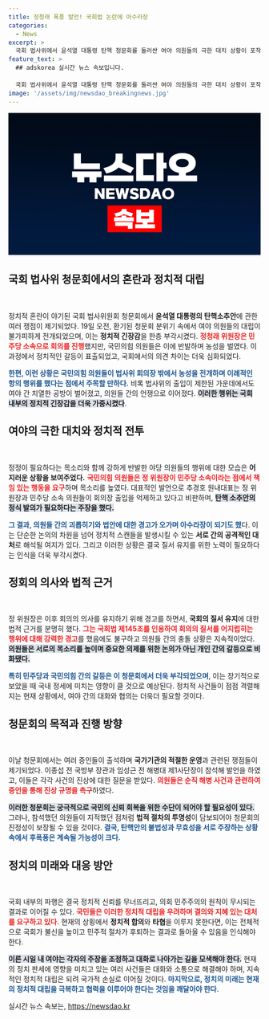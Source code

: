 ```yaml
---
title: 정청래 폭풍 발언! 국회법 논란에 아수라장
categories:
  - News
excerpt: >
  국회 법사위에서 윤석열 대통령 탄핵 청문회를 둘러싼 여야 의원들의 극한 대치 상황이 포착됐다. 국민의힘은 정청래 위원장을 향한 반발로 농성에 돌입, 혼란은 극에 달했으며, 불법 청문회 논란이 다시 수면 위로 떠올랐다.
feature_text: >
  ## adskorea 실시간 뉴스 속보입니다.

  국회 법사위에서 윤석열 대통령 탄핵 청문회를 둘러싼 여야 의원들의 극한 대치 상황이 포착됐다. 국민의힘은 정청래 위원장을 향한 반발로 농성에 돌입, 혼란은 극에 달했으며, 불법 청문회 논란이 다시 수면 위로 떠올랐다.
image: '/assets/img/newsdao_breakingnews.jpg'
---
```


<p><img src="/assets/img/newsdao_breakingnews.jpg" alt="adskorea 속보" /></p>

<h2 data-ke-size="size26">국회 법사위 청문회에서의 혼란과 정치적 대립</h2>

<p data-ke-size="size16">&nbsp;</p>

<p>정치적 혼란이 야기된 국회 법사위원회 청문회에서 <strong>윤석열 대통령의 탄핵소추안</strong>에 관한 여러 쟁점이 제기되었다. 19일 오전, 환기된 청문회 분위기 속에서 여야 의원들의 대립이 불가피하게 전개되었으며, 이는 <strong>정치적 긴장감</strong>을 한층 부각시켰다. <b><span style="color: #ee2323;">정청래 위원장은 민주당 소속으로 회의를 진행</span></b>했지만, 국민의힘 의원들은 이에 반발하며 농성을 벌였다. 이 과정에서 정치적인 갈등이 표출되었고, 국회에서의 의견 차이는 더욱 심화되었다. </p>

<p><b><span style="color: #1a5490;">한편, 이런 상황은 국민의힘 의원들이 법사위 회의장 밖에서 농성을 전개하며 이례적인 항의 행위를 했다는 점에서 주목할 만하다.</span></b> 비록 법사위의 출입이 제한된 가운데에서도 여야 간 치열한 공방이 벌어졌고, 의원들 간의 언쟁으로 이어졌다. <b><span style="background-color: #21538527;">이러한 행위는 국회 내부의 정치적 긴장감을 더욱 가중시켰다</span></b>.</p>

<h2 data-ke-size="size26">여야의 극한 대치와 정치적 전투</h2>

<p data-ke-size="size16">&nbsp;</p>

<p>정정이 필요하다는 목소리와 함께 강하게 반발한 야당 의원들의 행위에 대한 모습은 <strong>어지러운 상황을 보여주었다.</strong> <b><span style="color: #ee2323;">국민의힘 의원들은 정 위원장이 민주당 소속이라는 점에서 책임 있는 행동을 요구</span></b>하며 목소리를 높였다. 대표적인 발언으로 추경호 원내대표는 정 위원장과 민주당 소속 의원들이 회의장 출입을 억제하고 있다고 비판하며, <b><span style="background-color: #21538527;">탄핵 소추안의 정식 발의가 필요하다는 주장을 했다.</span></b></p>

<p><b><span style="color: #1a5490;">그 결과, 의원들 간의 괴롭히기와 법안에 대한 경고가 오가며 아수라장이 되기도 했</span></b>다. 이는 단순한 논의의 차원을 넘어 정치적 스캔들을 발생시킬 수 있는 <strong>서로 간의 공격적인 대처</strong>로 해석될 여지가 있다. 그리고 이러한 상황은 결국 질서 유지를 위한 노력이 필요하다는 인식을 더욱 부각시켰다.</p>

<h2 data-ke-size="size26">정회의 의사와 법적 근거</h2>

<p data-ke-size="size16">&nbsp;</p>

<p>정 위원장은 이후 회의의 의사를 유지하기 위해 경고를 하면서, <strong>국회의 질서 유지</strong>에 대한 법적 근거를 분명히 했다. <b><span style="color: #ee2323;">그는 국회법 제145조를 인용하여 회의의 질서를 어지럽히는 행위에 대해 강력한 경고</span></b>를 했음에도 불구하고 의원들 간의 충돌 상황은 지속적이었다. <b><span style="background-color: #21538527;">의원들은 서로의 목소리를 높이며 중요한 의제를 위한 논의가 아닌 개인 간의 갈등으로 비화됐다.</span></b></p>

<p><b><span style="color: #1a5490;">특히 민주당과 국민의힘 간의 갈등은 이 청문회에서 더욱 부각되었으며</span></b>, 이는 장기적으로 보았을 때 국내 정세에 미치는 영향이 클 것으로 예상된다. 정치적 사건들이 점점 격렬해지는 현재 상황에서, 여야 간의 대화와 협의는 더욱더 필요할 것이다.</p>

<h2 data-ke-size="size26">청문회의 목적과 진행 방향</h2>

<p data-ke-size="size16">&nbsp;</p>

<p>이날 청문회에서는 여러 증인들이 출석하며 <strong>국가기관의 적절한 운영</strong>과 관련된 쟁점들이 제기되었다. 이종섭 전 국방부 장관과 임성근 전 해병대 제1사단장이 참석해 발언을 하였고, 이들은 각각 사건의 진상에 대한 질문을 받았다. <b><span style="color: #ee2323;">의원들은 순직 해병 사건과 관련하여 증언을 통해 진상 규명을 촉구</span></b>하였다. </p>

<p><b><span style="background-color: #21538527;">이러한 청문회는 궁극적으로 국민의 신뢰 회복을 위한 수단이 되어야 할 필요성이 있다.</span></b> 그러나, 참석했던 의원들이 지적했던 점처럼 <strong>법적 절차의 투명성</strong>이 담보되어야 청문회의 진정성이 보장될 수 있을 것이다. <b><span style="color: #1a5490;">결국, 탄핵안의 불법성과 무효성을 서로 주장하는 상황 속에서 후폭풍은 계속될 가능성이 크다.</span></b></p>

<h2 data-ke-size="size26">정치의 미래와 대응 방안</h2>

<p data-ke-size="size16">&nbsp;</p>

<p>국회 내부의 파행은 결국 정치적 신뢰를 무너뜨리고, 의회 민주주의의 원칙이 무시되는 결과로 이어질 수 있다. <b><span style="color: #ee2323;">국민들은 이러한 정치적 대립을 우려하며 결의와 지혜 있는 대처를 요구하고 있다.</span></b> 현재의 상횡에서 <strong>정치적 합의</strong>와 <strong>타협</strong>을 이루지 못한다면, 이는 전체적으로 국회가 불신을 높이고 민주적 절차가 후퇴하는 결과로 돌아올 수 있음을 인식해야 한다. </p>

<p><b><span style="background-color: #21538527;">이른 시일 내 여야는 각자의 주장을 조정하고 대화로 나아가는 길을 모색해야 한다.</span></b> 현재의 정치 판세에 영향을 미치고 있는 여러 사건들은 대화와 소통으로 해결해야 하며, 지속적인 정치적 대립은 되려 국가적 손실로 이어질 것이다. <b><span style="color: #1a5490;">마지막으로, 정치의 미래는 현재의 정치적 대립을 극복하고 협력을 이루어야 한다는 것임을 깨달아야 한다.</span></b></p>
실시간 뉴스 속보는, <a href="https://newsdao.kr" rel="dofollow">https://newsdao.kr</a>


